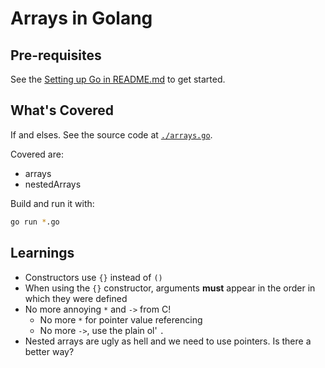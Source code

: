 # Arrays in Golang

## Pre-requisites
See the [Setting up Go in README.md](../../README.md#setting-up-go) to get started.

## What's Covered
If and elses. See the source code at [`./arrays.go`](./arrays.go).

Covered are:

- arrays
- nestedArrays

Build and run it with:

```bash
go run *.go
```

## Learnings

- Constructors use `{}` instead of `()`
- When using the `{}` constructor, arguments **must** appear in the order in which they were defined
- No more annoying `*` and `->` from C!
  - No more `*` for pointer value referencing
  - No more `->`, use the plain ol' `.`
- Nested arrays are ugly as hell and we need to use pointers. Is there a better way?
